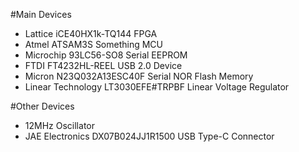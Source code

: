 #Main Devices
* Lattice iCE40HX1k-TQ144 FPGA
* Atmel ATSAM3S Something MCU
* Microchip 93LC56-SO8 Serial EEPROM
* FTDI FT4232HL-REEL USB 2.0 Device
* Micron N23Q032A13ESC40F Serial NOR Flash Memory
* Linear Technology LT3030EFE#TRPBF Linear Voltage Regulator

#Other Devices
* 12MHz Oscillator
* JAE Electronics DX07B024JJ1R1500 USB Type-C Connector

